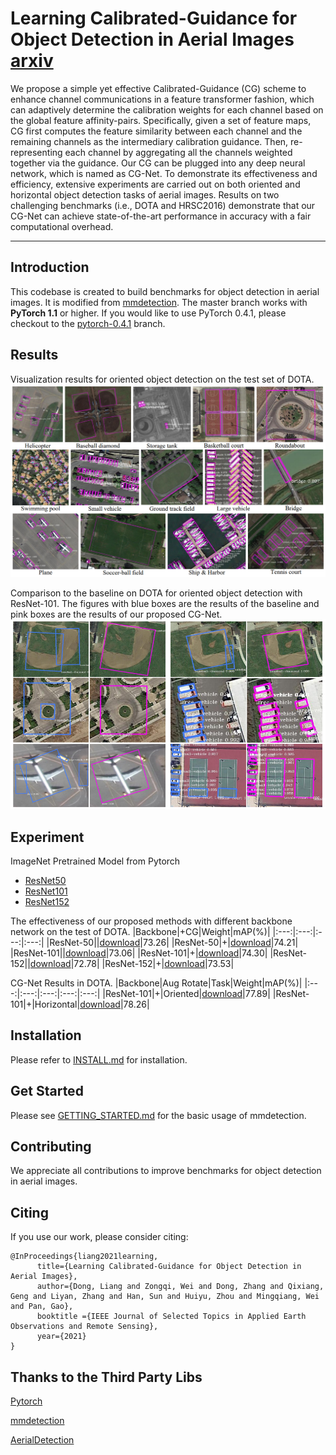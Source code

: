 
# Learning Calibrated-Guidance for Object Detection in Aerial Images [arxiv](https://arxiv.org/abs/2103.11399)

We propose a simple yet effective Calibrated-Guidance (CG) scheme to enhance channel communications in a feature transformer fashion, which can adaptively determine the calibration weights for each channel based on the global feature affinity-pairs. Specifically, given a set of feature maps, CG first computes the feature similarity between each channel and the remaining channels as the intermediary calibration guidance. Then, re-representing each channel by aggregating all the channels weighted together via the guidance. Our CG can be plugged into any deep neural network, which is named as CG-Net. To demonstrate its effectiveness and efficiency, extensive experiments are carried out on both oriented and horizontal object detection tasks of aerial images. Results on two challenging benchmarks (i.e., DOTA and HRSC2016) demonstrate that our CG-Net can achieve state-of-the-art performance in accuracy with a fair computational overhead.

****

## Introduction
This codebase is created to build benchmarks for object detection in aerial images.
It is modified from [mmdetection](https://github.com/open-mmlab/mmdetection).
The master branch works with **PyTorch 1.1** or higher. If you would like to use PyTorch 0.4.1,
please checkout to the [pytorch-0.4.1](https://github.com/open-mmlab/mmdetection/tree/pytorch-0.4.1) branch.

## Results
Visualization results for oriented object detection on the test set of DOTA.
![Different class results](/show/all.png)

 Comparison to the baseline on DOTA for oriented object detection with ResNet-101. The figures with blue boxes are the results of the baseline and pink boxes are the results of our proposed CG-Net.
![Baseline and CG-Net results](/show/compare.png)

## Experiment

ImageNet Pretrained Model from Pytorch
- [ResNet50](https://drive.google.com/file/d/1mQ9S0FzFpPHnocktH0DGVysufGt4tH0M/view?usp=sharing)
- [ResNet101](https://drive.google.com/file/d/1qlVf58T0fY4dddKst5i7-CL3DXhBi3Mp/view?usp=sharing)
- [ResNet152](https://drive.google.com/file/d/1y08s30DdWUyaFU89vEpospMi8TjqrJIz/view?usp=sharing)

The effectiveness of our proposed methods with different backbone network on the test of DOTA.
|Backbone|+CG|Weight|mAP(%)|
|:---:|:---:|:---:|:---:|
|ResNet-50||[download](https://drive.google.com/file/d/1FrxBLU3hbO0uGDxXWUH0b_kIaQotuw38/view?usp=sharing)|73.26|
|ResNet-50|+|[download](https://drive.google.com/file/d/1NNE2uYnZHvtzh0K14F_3qXEMFxxU8N2W/view?usp=sharing)|74.21|
|ResNet-101||[download](https://drive.google.com/file/d/1VU4owAoUSfXGT0pxQdye9hEVHLLpTVzO/view?usp=sharing)|73.06|
|ResNet-101|+|[download](https://drive.google.com/file/d/1-gImslv8rGIndgtOnSfqNKYlwGqLAYo3/view?usp=sharing)|74.30|
|ResNet-152||[download](https://drive.google.com/file/d/1T4bbgsgVj_Sb27AET918cOKy3XdvC9XE/view?usp=sharing)|72.78|
|ResNet-152|+|[download](https://drive.google.com/file/d/1JJzZVP8vi6bljHP2rHNPTBiH0LSF0Ec0/view?usp=sharing)|73.53|

CG-Net Results in DOTA.
|Backbone|Aug Rotate|Task|Weight|mAP(%)|
|:---:|:---:|:---:|:---:|:---:|
|ResNet-101|+|Oriented|[download](https://drive.google.com/file/d/1ZMb2Ve5xQccFW2c0ha6y6yXAuP5XJVzC/view?usp=sharing)|77.89|
|ResNet-101|+|Horizontal|[download](https://drive.google.com/file/d/1ZMb2Ve5xQccFW2c0ha6y6yXAuP5XJVzC/view?usp=sharing)|78.26|

## Installation

Please refer to [INSTALL.md](INSTALL.md) for installation.

    
## Get Started

Please see [GETTING_STARTED.md](GETTING_STARTED.md) for the basic usage of mmdetection.

## Contributing

We appreciate all contributions to improve benchmarks for object detection in aerial images. 


## Citing

If you use our work, please consider citing:

```
@InProceedings{liang2021learning,
      title={Learning Calibrated-Guidance for Object Detection in Aerial Images}, 
      author={Dong, Liang and Zongqi, Wei and Dong, Zhang and Qixiang, Geng and Liyan, Zhang and Han, Sun and Huiyu, Zhou and Mingqiang, Wei and Pan, Gao},
      booktitle ={IEEE Journal of Selected Topics in Applied Earth Observations and Remote Sensing},
      year={2021}
}
```

## Thanks to the Third Party Libs

[Pytorch](https://pytorch.org/)

[mmdetection](https://github.com/open-mmlab/mmdetection)

[AerialDetection](https://github.com/dingjiansw101/AerialDetection)
